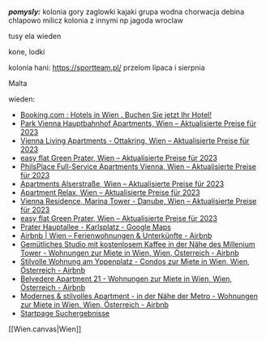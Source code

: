 ***pomysly:***
kolonia gory
zaglowki
kajaki
grupa wodna
chorwacja
debina
chlapowo
milicz
kolonia z innymi np jagoda
wroclaw


tusy
ela
wieden


kone, lodki


kolonia hani:
https://sportteam.pl/ przelom lipaca i sierpnia

Malta



wieden:
* [Booking.com : Hotels in Wien . Buchen Sie jetzt Ihr Hotel!](https://www.booking.com/searchresults.de.html?label=gen173nr-1BCAEoggI46AdIM1gEaLYBiAEBmAEHuAEXyAEP2AEB6AEBiAIBqAIDuAKNgdGjBsACAdICJGFkZGM4NmMzLWE3Y2YtNDk2Zi05ZDk5LTU4ZWNlMzQ2YTMzMdgCBeACAQ&sid=d4de0de8a04c69a55dd13bcca86af398&aid=304142&ss=Wien&ssne=Wien&ssne_untouched=Wien&efdco=1&lang=de&dest_id=-1995499&dest_type=city&checkin=2023-06-24&checkout=2023-06-26&group_adults=2&no_rooms=1&group_children=2&age=8&age=8&sb_travel_purpose=leisure&nflt=oos%3D1%3Bprice%3DPLN-500-700-1&order=bayesian_review_score#map_closed)
* [Park Vienna Hauptbahnhof Apartments, Wien – Aktualisierte Preise für 2023](https://www.booking.com/hotel/at/park-vienna-hauptbahnhof-apartments.de.html?aid=304142&label=gen173nr-1FCAEoggI46AdIM1gEaLYBiAEBmAEHuAEXyAEP2AEB6AEB-AEMiAIBqAIDuAKNgdGjBsACAdICJGFkZGM4NmMzLWE3Y2YtNDk2Zi05ZDk5LTU4ZWNlMzQ2YTMzMdgCBuACAQ&sid=d4de0de8a04c69a55dd13bcca86af398&age=8&age=8&all_sr_blocks=340817701_118638688_4_0_0&checkin=2023-06-24&checkout=2023-06-26&dest_id=-1995499&dest_type=city&dist=0&group_adults=2&group_children=2&hapos=5&highlighted_blocks=340817701_118638688_4_0_0&hpos=5&matching_block_id=340817701_118638688_4_0_0&nflt=oos%3D1%3Bprice%3DPLN-500-700-1&no_rooms=1&req_adults=2&req_age=8&req_age=8&req_children=2&room1=A%2CA%2C8%2C8&sb_price_type=total&sr_order=bayesian_review_score&sr_pri_blocks=340817701_118638688_4_0_0__30500&srepoch=1685353833&srpvid=6dfb322b57a90294&type=total&ucfs=1&activeTab=main#map_closed)
* [Vienna Living Apartments - Ottakring, Wien – Aktualisierte Preise für 2023](https://www.booking.com/hotel/at/vienna-living-apartments-ottakring.de.html?aid=304142&label=gen173nr-1FCAEoggI46AdIM1gEaLYBiAEBmAEHuAEXyAEP2AEB6AEB-AEMiAIBqAIDuAKNgdGjBsACAdICJGFkZGM4NmMzLWE3Y2YtNDk2Zi05ZDk5LTU4ZWNlMzQ2YTMzMdgCBuACAQ&sid=d4de0de8a04c69a55dd13bcca86af398&age=8&age=8&all_sr_blocks=936583803_365813828_0_0_0&checkin=2023-06-24&checkout=2023-06-26&dest_id=-1995499&dest_type=city&dist=0&group_adults=2&group_children=2&hapos=3&highlighted_blocks=936583803_365813828_0_0_0&hpos=3&matching_block_id=936583803_365813828_0_0_0&nflt=oos%3D1%3Bprice%3DPLN-500-700-1&no_rooms=1&req_adults=2&req_age=8&req_age=8&req_children=2&room1=A%2CA%2C8%2C8&sb_price_type=total&sr_order=bayesian_review_score&sr_pri_blocks=936583803_365813828_0_0_0__29250&srepoch=1685353833&srpvid=6dfb322b57a90294&type=total&ucfs=1&activeTab=main)
* [easy flat Green Prater, Wien – Aktualisierte Preise für 2023](https://www.booking.com/hotel/at/green-prater-apartments.de.html?aid=304142&label=gen173nr-1FCAEoggI46AdIM1gEaLYBiAEBmAEHuAEXyAEP2AEB6AEB-AEMiAIBqAIDuAKNgdGjBsACAdICJGFkZGM4NmMzLWE3Y2YtNDk2Zi05ZDk5LTU4ZWNlMzQ2YTMzMdgCBuACAQ&sid=d4de0de8a04c69a55dd13bcca86af398&age=8&age=8&atlas_src=hp_iw_btn&checkin=2023-06-24&checkout=2023-06-26&dist=0&group_adults=2&group_children=2&no_rooms=1&room1=A%2CA%2C8%2C8&sb_price_type=total&srepoch=1685354031&srpvid=a071453c6b300210&type=total&)
* [PhilsPlace Full-Service Apartments Vienna, Wien – Aktualisierte Preise für 2023](https://www.booking.com/hotel/at/philsplace-full-service-apartments-vienna.de.html?aid=304142&label=gen173nr-1FCAEoggI46AdIM1gEaLYBiAEBmAEHuAEXyAEP2AEB6AEB-AEMiAIBqAIDuAKNgdGjBsACAdICJGFkZGM4NmMzLWE3Y2YtNDk2Zi05ZDk5LTU4ZWNlMzQ2YTMzMdgCBuACAQ&sid=d4de0de8a04c69a55dd13bcca86af398&age=8&age=8&all_sr_blocks=276958403_106781861_2_0_0&checkin=2023-06-24&checkout=2023-06-26&dest_id=-1995499&dest_type=city&dist=0&group_adults=2&group_children=2&hapos=2&highlighted_blocks=276958403_106781861_2_0_0&hpos=2&matching_block_id=276958403_106781861_2_0_0&nflt=oos%3D1%3Bprice%3DPLN-500-900-1&no_rooms=1&req_adults=2&req_age=8&req_age=8&req_children=2&room1=A%2CA%2C8%2C8&sb_price_type=total&sr_order=bayesian_review_score&sr_pri_blocks=276958403_106781861_2_0_0__38550&srepoch=1685352780&srpvid=6dfb322b57a90294&type=total&ucfs=1&activeTab=main)
* [Apartments Alserstraße, Wien – Aktualisierte Preise für 2023](https://www.booking.com/hotel/at/apartments-alserstrasse.de.html?aid=304142&label=gen173nr-1FCAEoggI46AdIM1gEaLYBiAEBmAEHuAEXyAEP2AEB6AEB-AEMiAIBqAIDuAKNgdGjBsACAdICJGFkZGM4NmMzLWE3Y2YtNDk2Zi05ZDk5LTU4ZWNlMzQ2YTMzMdgCBuACAQ&sid=d4de0de8a04c69a55dd13bcca86af398&age=8;age=8;atlas_src=sr_iw_btn;checkin=2023-06-24;checkout=2023-06-26;dest_id=-1995499;dest_type=city;dist=0;group_adults=2;group_children=2;highlighted_blocks=126799801_85970028_3_0_0;nflt=oos%3D1%3Bprice%3DPLN-500-900-1;no_rooms=1;room1=A%2CA%2C8%2C8;sb_price_type=total;type=total;ucfs=1&)
* [Apartment Relax, Wien – Aktualisierte Preise für 2023](https://www.booking.com/hotel/at/apartment-relax.de.html?aid=304142&label=gen173nr-1FCAEoggI46AdIM1gEaLYBiAEBmAEHuAEXyAEP2AEB6AEB-AEMiAIBqAIDuAKNgdGjBsACAdICJGFkZGM4NmMzLWE3Y2YtNDk2Zi05ZDk5LTU4ZWNlMzQ2YTMzMdgCBuACAQ&sid=d4de0de8a04c69a55dd13bcca86af398&age=8;age=8;atlas_src=sr_iw_btn;checkin=2023-06-24;checkout=2023-06-26;dest_id=-1995499;dest_type=city;dist=0;group_adults=2;group_children=2;highlighted_blocks=997517701_372613412_5_0_0;nflt=oos%3D1%3Bprice%3DPLN-500-900-1;no_rooms=1;room1=A%2CA%2C8%2C8;sb_price_type=total;type=total;ucfs=1&)
* [Vienna Residence, Marina Tower - Danube, Wien – Aktualisierte Preise für 2023](https://www.booking.com/hotel/at/vienna-residence-marina-tower-danube.de.html?aid=304142&label=gen173nr-1FCAEoggI46AdIM1gEaLYBiAEBmAEHuAEXyAEP2AEB6AEB-AEMiAIBqAIDuAKNgdGjBsACAdICJGFkZGM4NmMzLWE3Y2YtNDk2Zi05ZDk5LTU4ZWNlMzQ2YTMzMdgCBuACAQ&sid=d4de0de8a04c69a55dd13bcca86af398&age=8;age=8;atlas_src=sr_iw_btn;checkin=2023-06-24;checkout=2023-06-26;dest_id=-1995499;dest_type=city;dist=0;group_adults=2;group_children=2;highlighted_blocks=891075007_359222423_2_0_0;no_rooms=1;room1=A%2CA%2C8%2C8;sb_price_type=total;type=total;ucfs=1&)
* [easy flat Green Prater, Wien – Aktualisierte Preise für 2023](https://www.booking.com/hotel/at/green-prater-apartments.de.html?aid=304142&label=gen173nr-1FCAEoggI46AdIM1gEaLYBiAEBmAEHuAEXyAEP2AEB6AEB-AEMiAIBqAIDuAKNgdGjBsACAdICJGFkZGM4NmMzLWE3Y2YtNDk2Zi05ZDk5LTU4ZWNlMzQ2YTMzMdgCBuACAQ&sid=d4de0de8a04c69a55dd13bcca86af398&age=8;age=8;atlas_src=sr_iw_btn;checkin=2023-06-24;checkout=2023-06-26;dest_id=-1995499;dest_type=city;dist=0;group_adults=2;group_children=2;highlighted_blocks=295481603_369383801_4_0_0;no_rooms=1;room1=A%2CA%2C8%2C8;sb_price_type=total;type=total;ucfs=1&)
* [Prater Hauptallee - Karlsplatz - Google Maps](https://www.google.com/maps/place/Prater+Hauptallee+-+Karlsplatz/@48.1675942,16.3447716,2366m/data=!3m1!1e3!4m6!3m5!1s0x476d0784c36081df:0x371be9ac9595350e!8m2!3d48.1992887!4d16.3679485!16s%2Fg%2F11fk13561m!5m2!1e2!1e4?entry=ttu)
* [Airbnb | Wien – Ferienwohnungen & Unterkünfte - Airbnb](https://www.airbnb.de/s/Wien--Vienna--Austria/homes?tab_id=home_tab&refinement_paths%5B%5D=%2Fhomes&flexible_trip_lengths%5B%5D=one_week&monthly_start_date=2023-06-01&monthly_length=3&price_filter_input_type=0&price_filter_num_nights=2&channel=EXPLORE&query=Wien%2C%20Vienna&place_id=ChIJx-mnwg-obUcRgOaOTyf28oU&date_picker_type=calendar&checkin=2023-06-24&checkout=2023-06-26&source=structured_search_input_header&search_type=user_map_move&ne_lat=48.24123019002301&ne_lng=16.45035260929788&sw_lat=48.19742468078159&sw_lng=16.29130834355081&zoom=14&zoom_level=14&search_by_map=true&adults=2&children=2)
* [Gemütliches Studio mit kostenlosem Kaffee in der Nähe des Millenium Tower - Wohnungen zur Miete in Wien, Wien, Österreich - Airbnb](https://www.airbnb.de/rooms/899819053986086180?adults=2&children=2&location=Wien%2C%20Vienna%2C%20Austria&check_in=2023-06-24&check_out=2023-06-26&federated_search_id=f06d1b1e-76cf-45cc-bdbe-11d68e978d3a&source_impression_id=p3_1685354860_rSEYaFCSX2Q5tkSm)
* [Stilvolle Wohnung am Yppenplatz - Condos zur Miete in Wien, Wien, Österreich - Airbnb](https://www.airbnb.de/rooms/773954262977645465?adults=2&children=2&location=Wien%2C%20Vienna%2C%20Austria&check_in=2023-06-24&check_out=2023-06-26&federated_search_id=336ec7d3-48d3-4ea9-bedf-8d0c187456d6&source_impression_id=p3_1685353793_96XcfhuJzdUusLlD)
* [Belvedere Apartment 21 - Wohnungen zur Miete in Wien, Wien, Österreich - Airbnb](https://www.airbnb.de/rooms/898488745318179453?adults=2&children=2&location=Wien%2C%20Vienna%2C%20Austria&check_in=2023-06-24&check_out=2023-06-26&federated_search_id=426eaab4-08b9-4e41-8176-7075bb509849&source_impression_id=p3_1685352006_FSAKP1TZDzAyaVXm)
* [Modernes & stilvolles Apartment - in der Nähe der Metro - Wohnungen zur Miete in Wien, Wien, Österreich - Airbnb](https://www.airbnb.de/rooms/763729983675495300?adults=2&children=2&location=Wien%2C%20Vienna%2C%20Austria&check_in=2023-06-24&check_out=2023-06-26&federated_search_id=710000c0-0480-4538-972e-d942665a0b60&source_impression_id=p3_1685351369_hixpZhtUF1P8ohWz)
* [Startpage Suchergebnisse](https://www.startpage.com/sp/search)

[[Wien.canvas|Wien]]
